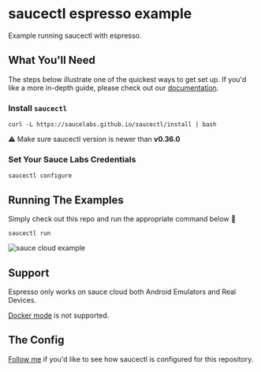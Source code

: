# saucectl espresso example

Example running saucectl with espresso.

## What You'll Need

The steps below illustrate one of the quickest ways to get set up. If you'd like a more in-depth guide, please check out
our [documentation](https://docs.saucelabs.com/testrunner-toolkit/installation).

### Install `saucectl`

```shell
curl -L https://saucelabs.github.io/saucectl/install | bash
```

⚠ Make sure saucectl version is newer than **v0.36.0**

### Set Your Sauce Labs Credentials

```shell
saucectl configure
```

## Running The Examples

Simply check out this repo and run the appropriate command below :rocket:

```shell
saucectl run
```

![sauce cloud example](assets/sauce_cloud_example.gif)

## Support
Espresso only works on sauce cloud both Android Emulators and Real Devices. 

[Docker mode](https://docs.saucelabs.com/testrunner-toolkit/configuration/common-syntax/index.html#mode) is not supported.


## The Config

[Follow me](.sauce/config.yml) if you'd like to see how saucectl is configured for this repository.

